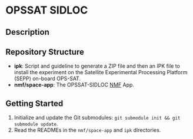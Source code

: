 # OPSSAT SIDLOC
## Description

## Repository Structure
- **ipk**: Script and guideline to generate a ZIP file and then an IPK file to install the experiment on the Satellite Experimental Processing Platform (SEPP) on-board OPS-SAT.
- **nmf/space-app**: The OPSSAT-SIDLOC [NMF](https://github.com/esa/nmf-mission-ops-sat) App.
## Getting Started
1. Initialize and update the Git submodules: `git submodule init && git submodule update`.
2. Read the READMEs in the `nmf/space-app` and `ipk` directories.
